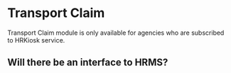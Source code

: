 # Transport Claim

Transport Claim module is only available for agencies who are subscribed to HRKiosk service.

## Will there be an interface to HRMS?
